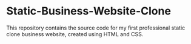 # Static-Business-Website-Clone
This repository contains the source code for my first professional static clone business website, created using HTML and CSS.
